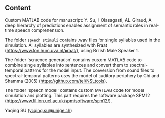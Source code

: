 ## Content
Custom MATLAB code for manuscript: Y. Su, I. Olasagasti, AL. Giraud, A deep hierarchy of predictions enables assignment of semantic roles in real-time speech comprehension.

The folder `speech stimuli` contains .wav files for single syllables used in the simulation. All syllables are synthesized with Praat (https://www.fon.hum.uva.nl/praat/), using British Male Speaker 1.

The folder 'sentence generation' contains custom MATLAB code to combine single syllables into sentences and convert them to spectral-temporal patterns for the model input. The conversion from sound files to spectral-temporal patterns uses the model of auditory periphery by Chi and Shamma (2005) (https://github.com/tel/NSLtools).

The folder 'speech model' contains custom MATLAB code for model simulation and plotting. This part requires the software package SPM12 (https://www.fil.ion.ucl.ac.uk/spm/software/spm12/).

Yaqing SU (yaqing.su@unige.ch)
